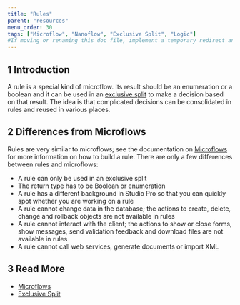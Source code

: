 ```yaml
---
title: "Rules"
parent: "resources"
menu_order: 30
tags: ["Microflow", "Nanoflow", "Exclusive Split", "Logic"]
#If moving or renaming this doc file, implement a temporary redirect and let the respective team know they should update the URL in the product. See Mapping to Products for more details.
---
```


## 1 Introduction

A rule is a special kind of microflow. Its result should be an enumeration or a boolean and it can be used in an [exclusive split](exclusive-split) to make a decision based on that result. The idea is that complicated decisions can be consolidated in rules and reused in various places.

## 2 Differences from Microflows

Rules are very similar to microflows; see the documentation on [Microflows](microflows) for more information on how to build a rule. There are only a few differences between rules and microflows:

*   A rule can only be used in an exclusive split
*   The return type has to be Boolean or enumeration
*   A rule has a different background in Studio Pro so that you can quickly spot whether you are working on a rule
*   A rule cannot change data in the database; the actions to create, delete, change and rollback objects are not available in rules
*   A rule cannot interact with the client; the actions to show or close forms, show messages, send validation feedback and download files are not available in rules
*   A rule cannot call web services, generate documents or import XML

## 3 Read More

* [Microflows](microflows)
* [Exclusive Split](exclusive-split)